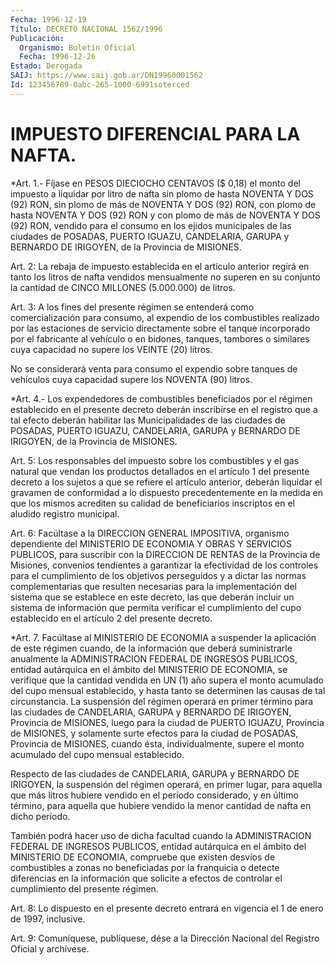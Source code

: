 ```yaml
---
Fecha: 1996-12-19
Título: DECRETO NACIONAL 1562/1996
Publicación:
  Organismo: Boletín Oficial
  Fecha: 1996-12-26
Estado: Derogada
SAIJ: https://www.saij.gob.ar/DN19960001562
Id: 123456789-0abc-265-1000-6991soterced
---
```

# IMPUESTO DIFERENCIAL PARA LA NAFTA.

<a id="1"></a>
*Art. 1.- Fíjase en PESOS DIECIOCHO CENTAVOS ($ 0,18) el monto del impuesto a liquidar  por  litro  de  nafta  sin  plomo de hasta NOVENTA Y DOS (92) RON, sin plomo de más de NOVENTA Y DOS (92) RON, con  plomo de hasta NOVENTA Y DOS (92) RON y con plomo  de  más  de NOVENTA  Y  DOS  (92)  RON,  vendido  para el consumo en los ejidos municipales de las ciudades de POSADAS,  PUERTO IGUAZU, CANDELARIA, GARUPA  y BERNARDO DE IRIGOYEN, de la Provincia  de  MISIONES.

<a id="2"></a>
Art. 2: La rebaja de impuesto  establecida en el artículo anterior regirá  en  tanto  los  litros de nafta  vendidos  mensualmente  no superen en su conjunto la cantidad de CINCO MILLONES (5.000.000) de litros.

<a id="3"></a>
Art.  3:  A los fines del  presente  régimen  se  entenderá  como comercialización  para  consumo,  al  expendio  de los combustibles realizado  por  las  estaciones de servicio directamente  sobre  el tanque incorporado por  el  fabricante  al  vehículo  o en bidones, tanques, tambores o similares cuya capacidad no supere  los  VEINTE (20) litros.

No  se considerará venta para consumo el expendio sobre tanques  de vehículos  cuya  capacidad   supere  los  NOVENTA  (90)  litros.

<a id="4"></a>
*Art. 4.- Los expendedores de combustibles beneficiados por el régimen establecido  en  el  presente decreto  deberán  inscribirse  en  el registro que a tal efecto  deberán habilitar las Municipalidades de las  ciudades  de  POSADAS, PUERTO  IGUAZU,  CANDELARIA,  GARUPA  y BERNARDO DE IRIGOYEN,  de la Provincia de MISIONES.

<a id="5"></a>
Art.  5: Los responsables del impuesto sobre los combustibles y el gas natural  que  vendan  los productos detallados en el artículo 1 del presente decreto a los  sujetos  a  que  se refiere el artículo anterior,  deberán  liquidar  el  gravamen  de  conformidad   a  lo dispuesto  precedentemente en la medida en que los mismos acrediten su calidad de  beneficiarios  inscriptos  en  el  aludido  registro municipal.

<a id="6"></a>
Art.  6:  Facúltase  a la DIRECCION GENERAL IMPOSITIVA, organismo dependiente  del  MINISTERIO   DE  ECONOMIA  Y  OBRAS  Y  SERVICIOS PUBLICOS, para suscribir con la DIRECCION DE RENTAS de la Provincia de Misiones, convenios tendientes  a  garantizar  la efectividad de los controles para el cumplimiento de los objetivos perseguidos y a dictar las normas complementarias que resulten necesarias  para  la implementación  del  sistema  que se establece en este decreto, las que deberán incluir un sistema de información que permita verificar el cumplimiento del cupo establecido  en el artículo 2 del presente decreto.

<a id="7"></a>
*Art. 7.  Facúltase  al MINISTERIO DE ECONOMIA a  suspender  la aplicación de este régimen cuando,  de la información que deberá suministrarle  anualmente  la ADMINISTRACION  FEDERAL DE INGRESOS PUBLICOS, entidad autárquica en el ámbito del MINISTERIO DE ECONOMIA, se verifique que la cantidad vendida en UN (1) año supera  el  monto acumulado del cupo mensual establecido, y hasta tanto se determinen las causas de tal circunstancia. La suspensión del régimen operará en primer término para las ciudades de CANDELARIA, GARUPA y BERNARDO DE  IRIGOYEN, Provincia de  MISIONES,  luego  para  la  ciudad  de PUERTO IGUAZU, Provincia de MISIONES, y solamente surte efectos para la ciudad de POSADAS, Provincia de MISIONES, cuando ésta, individualmente, supere el monto acumulado del cupo mensual establecido.

Respecto de las ciudades de CANDELARIA, GARUPA y BERNARDO DE IRIGOYEN, la suspensión del régimen operará, en primer lugar, para aquella que más litros hubiere  vendido  en el período considerado, y en último término, para aquella que hubiere vendido la menor cantidad de nafta en dicho período.

También podrá hacer uso de dicha facultad cuando  la  ADMINISTRACION FEDERAL  DE  INGRESOS PUBLICOS, entidad autárquica en el ámbito del MINISTERIO DE ECONOMIA, compruebe que existen desvíos de combustibles a zonas no beneficiadas  por  la franquicia o detecte diferencias en la información que solicite a efectos de controlar el cumplimiento del   presente  régimen.

<a id="8"></a>
Art. 8: Lo dispuesto en el presente decreto entrará en vigencia el 1 de enero de 1997, inclusive.

<a id="9"></a>
Art. 9: Comuníquese, publíquese,  dése a la Dirección Nacional del Registro Oficial y archívese.